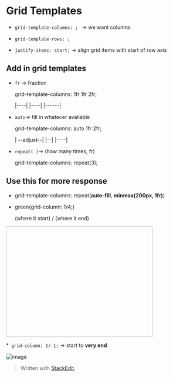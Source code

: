 
# Grid Templates
* ``grid-template-columns: ; `` → we want columns
* ``grid-template-rows: ;``

* ``justify-items: start;``  → align grid items with start of row axis

## Add in grid templates
* ``fr`` → fraction <p>
	grid-template-columns: 1fr 1fr 2fr; <p>
	|----| |----| |------|
	
* ``auto``→ fill in whatecer avaliable <p>
	grid-template-columns: auto 1fr 2fr; <p>
	| --adjust--| |--| |----|

* ``repeat( )``→ (how many times, fr) <p>
grid-template-columns: repeat(3);
	
## Use this for more response
* grid-template-columns: repeat(**auto-fill**, **minmax(200px, 1fr)**)  

* green{grid-column: 1/4;} <p>
	(where it start) / (where it end)
	<p>

<img scr="https://user-images.githubusercontent.com/68550874/130927830-2859bd7f-f5dd-4fe7-82f1-28fe949e1335.png" width="400" height="300">		


*`` grid-column: 1/-1;`` → start to **very end**
		
![image](https://user-images.githubusercontent.com/68550874/130942528-92279ea7-850e-4ee3-a5d1-3898512ae5e6.png )


> Written with [StackEdit](https://stackedit.io/).
<!--stackedit_data:
eyJoaXN0b3J5IjpbMjA0MTc4MjA5NywtMjg1Njg3MTEyLDMzNT
gwODU5Nyw0ODYxODg1MzAsLTM5NzQzMzMzMywtMTY3MzAwNzkx
Nyw1NTQ0Mzg2OTMsLTQ3MzUzMjYxOSwxMDk3NTY3OTAyLC04NT
c0ODEzNDBdfQ==
-->
